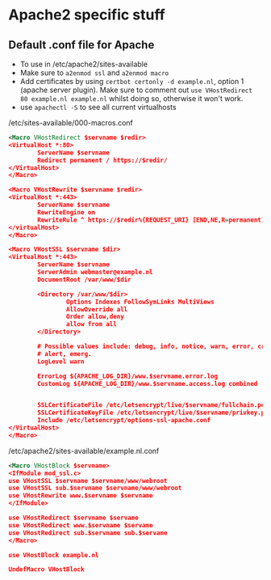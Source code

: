# Apache2 specific stuff

## Default .conf file for Apache

- To use in /etc/apache2/sites-available
- Make sure to `a2enmod ssl` and `a2enmod macro`
- Add certificates by using `certbot certonly -d example.nl`, option 1 (apache server plugin). Make sure to comment out `use VHostRedirect 80 example.nl example.nl` whilst doing so, otherwise it won't work.
- use `apachectl -S` to see all current virtualhosts

/etc/sites-available/000-macros.conf
```xml
<Macro VHostRedirect $servname $redir>
<VirtualHost *:80>
        ServerName $servname
        Redirect permanent / https://$redir/
</VirtualHost>
</Macro>

<Macro VHostRewrite $servname $redir>
<VirtualHost *:443>
        ServerName $servname
        RewriteEngine on
        RewriteRule ^ https://$redir%{REQUEST_URI} [END,NE,R=permanent]
</virtualHost>
</Macro>

<Macro VHostSSL $servname $dir>
<VirtualHost *:443>
        ServerName $servname
        ServerAdmin webmaster@example.nl
        DocumentRoot /var/www/$dir

        <Directory /var/www/$dir>
                Options Indexes FollowSymLinks MultiViews
                AllowOverride all
                Order allow,deny
                allow from all
        </Directory>

        # Possible values include: debug, info, notice, warn, error, crit,
        # alert, emerg.
        LogLevel warn

        ErrorLog ${APACHE_LOG_DIR}/www.$servname.error.log
        CustomLog ${APACHE_LOG_DIR}/www.$servname.access.log combined


        SSLCertificateFile /etc/letsencrypt/live/$servname/fullchain.pem
        SSLCertificateKeyFile /etc/letsencrypt/live/$servname/privkey.pem
        Include /etc/letsencrypt/options-ssl-apache.conf
</VirtualHost>
</Macro>
```

/etc/apache2/sites-available/example.nl.conf
```xml
<Macro VHostBlock $servname>
<IfModule mod_ssl.c>
use VHostSSL $servname $servname/www/webroot
use VHostSSL sub.$servname $servname/www/webroot
use VHostRewrite www.$servname $servname
</IfModule>

use VHostRedirect $servname $servame
use VHostRedirect www.$servname $servame
use VHostRedirect sub.$servname sub.$servame
</Macro>

use VHostBlock example.nl

UndefMacro VHostBlock
```
